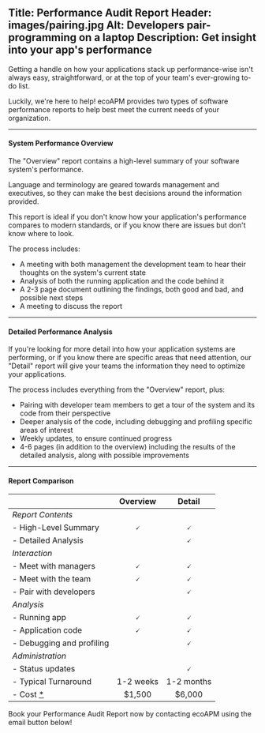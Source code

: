 Title: Performance Audit Report
Header: images/pairing.jpg
Alt: Developers pair-programming on a laptop
Description: Get insight into your app's performance
---

Getting a handle on how your applications stack up performance-wise isn't always easy, straightforward, or at the top of your team's ever-growing to-do list.

Luckily, we're here to help! ecoAPM provides two types of software performance reports to help best meet the current needs of your organization.

---

#### System Performance Overview

The "Overview" report contains a high-level summary of your software system's performance.

Language and terminology are geared towards management and executives, so they can make the best decisions around the information provided.

This report is ideal if you don't know how your application's performance compares to modern standards, or if you know there are issues but don't know where to look.

The process includes:
- A meeting with both management the development team to hear their thoughts on the system's current state
- Analysis of both the running application and the code behind it
- A 2-3 page document outlining the findings, both good and bad, and possible next steps
- A meeting to discuss the report

---

#### Detailed Performance Analysis

If you're looking for more detail into how your application systems are performing, or if you know there are specific areas that need attention, our "Detail" report will give your teams the information they need to optimize your applications.

The process includes everything from the "Overview" report, plus:
- Pairing with developer team members to get a tour of the system and its code from their perspective
- Deeper analysis of the code, including debugging and profiling specific areas of interest
- Weekly updates, to ensure continued progress
- 4-6 pages (in addition to the overview) including the results of the detailed analysis, along with possible improvements

---

#### Report Comparison

| | Overview | Detail |
|---|:---:|:---:|
| *Report Contents* |
| - High-Level Summary | 🗸 | 🗸 |
| - Detailed Analysis | | 🗸 |
| *Interaction* |
| - Meet with managers | 🗸 | 🗸 |
| - Meet with the team | 🗸 | 🗸 |
| - Pair with developers | | 🗸 |
| *Analysis* |
| - Running app | 🗸 | 🗸 |
| - Application code | 🗸 | 🗸 |
| - Debugging and profiling |  | 🗸 |
| *Administration* |
| - Status updates | | 🗸 |
| - Typical Turnaround | 1-2 weeks | 1-2 months |
| - Cost [*](/about/rates) | $1,500 | $6,000 |

Book your Performance Audit Report now by contacting ecoAPM using the email button below!